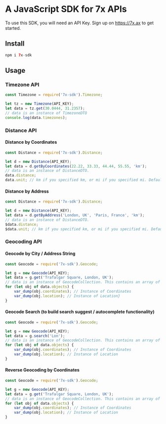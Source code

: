 # A JavaScript SDK for 7x APIs

To use this SDK, you will need an API Key. Sign up on https://7x.ax to get started.

## Install

```php
npm i 7x-sdk
```

## Usage

### Timezone API

```javascript
const Timezone = require('7x-sdk').Timezone;

let tz = new Timezone(API_KEY);
let data = tz.get(30.0444, 31.2357);
// data is an instance of TimezoneDTO
console.log(data.timezones);
```

### Distance API

#### Distance by Coordinates
```javascript
const Distance = require('7x-sdk').Distance;

let d = new Distance(API_KEY);
let data = d.getByCoordinates(22.22, 33.33, 44.44, 55.55, 'km');
// data is an instance of DistanceDTO.
data.distance;
data.unit; // km if you specified km, or mi if you specified mi. Defaults to km if not specified.
```

#### Distance by Address
```javascript
const Distance = require('7x-sdk').Distance;

let d = new Distance(API_KEY);
let data = d.getByAddress('London, UK', 'Paris, France', 'km');
// data is an instance of DistanceDTO.
$data.distance;
$data.unit; // km if you specified km, or mi if you specified mi. Defaults to km if not specified.
```

### Geocoding API

#### Geocode by City / Address String
```javascript
const Geocode = require('7x-sdk').Geocode;

let g = new Geocode(API_KEY);
let data = g.get('Trafalgar Square, London, UK');
// data is an instance of GeocodeCollection. This contains an array of objects.
for (let obj of data.objects) {
    var_dump(obj.coordinates); // Instance of Coordinates
    var_dump(obj.location); // Instance of Location}
}
```

#### Geocode Search (to build search suggest / autocomplete functionality)
```javascript
const Geocode = require('7x-sdk').Geocode;

let g = new Geocode(API_KEY);
let data = g.search('Lon');
// data is an instance of GeocodeCollection. This contains an array of objects.
for (let obj of data.objects) {
    var_dump(obj.coordinates); // Instance of Coordinates
    var_dump(obj.location); // Instance of Location
}
```

#### Reverse Geocoding by Coordinates
```javascript
const Geocode = require('7x-sdk').Geocode;

let g = new Geocode(API_KEY);
let data = g.get('Trafalgar Square, London, UK');
// data is an instance of GeocodeCollection. This contains an array of objects.
for (let obj of data.objects) {
    var_dump(obj.coordinates); // Instance of Coordinates
    var_dump(obj.location); // Instance of Location
}
```
